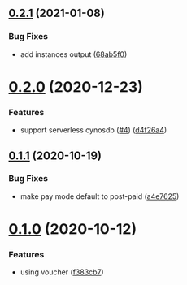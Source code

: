 ## [0.2.1](https://github.com/serverless-components/tencent-cynosdb/compare/v0.2.0...v0.2.1) (2021-01-08)


### Bug Fixes

* add instances output ([68ab5f0](https://github.com/serverless-components/tencent-cynosdb/commit/68ab5f040afc3b7f3e44ccfc9aa6fa5f60ffb11c))

# [0.2.0](https://github.com/serverless-components/tencent-cynosdb/compare/v0.1.1...v0.2.0) (2020-12-23)


### Features

* support serverless cynosdb ([#4](https://github.com/serverless-components/tencent-cynosdb/issues/4)) ([d4f26a4](https://github.com/serverless-components/tencent-cynosdb/commit/d4f26a4f0354786d4d84b32bb85f528d040bcdb6))

## [0.1.1](https://github.com/serverless-components/tencent-cynosdb/compare/v0.1.0...v0.1.1) (2020-10-19)


### Bug Fixes

* make pay mode default to post-paid ([a4e7625](https://github.com/serverless-components/tencent-cynosdb/commit/a4e7625ec3614a509e6a1dc0c567afef6d8fe063))

# [0.1.0](https://github.com/serverless-components/tencent-cynosdb/compare/v0.0.1...v0.1.0) (2020-10-12)


### Features

* using voucher ([f383cb7](https://github.com/serverless-components/tencent-cynosdb/commit/f383cb7bf53031ddf75604a8d2bdd249c2987f33))
